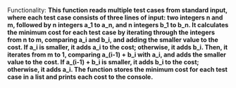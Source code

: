 Functionality: **This function reads multiple test cases from standard input, where each test case consists of three lines of input: two integers n and m, followed by n integers a_1 to a_n, and n integers b_1 to b_n. It calculates the minimum cost for each test case by iterating through the integers from n to m, comparing a_i and b_i, and adding the smaller value to the cost. If a_i is smaller, it adds a_i to the cost; otherwise, it adds b_i. Then, it iterates from m to 1, comparing a_(i-1) + b_i with a_i, and adds the smaller value to the cost. If a_(i-1) + b_i is smaller, it adds b_i to the cost; otherwise, it adds a_i. The function stores the minimum cost for each test case in a list and prints each cost to the console.**